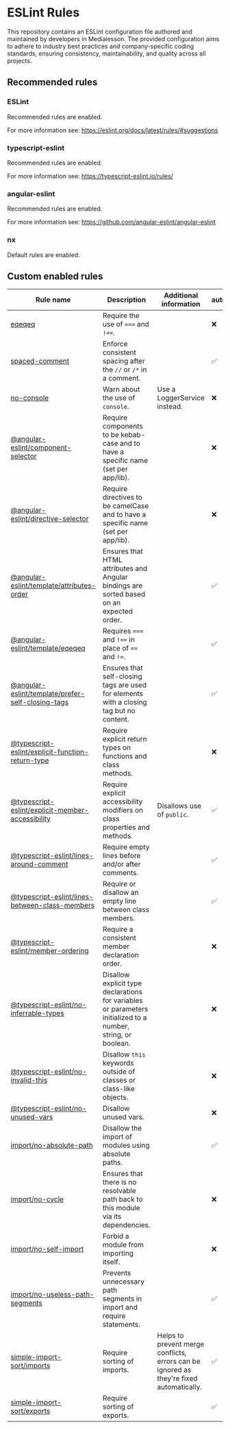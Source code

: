 # ESLint Rules

This repository contains an ESLint configuration file authored and maintained by developers in Medialesson. The provided
configuration aims to adhere to industry best practices and company-specific coding standards, ensuring consistency,
maintainability, and quality across all projects.

## Recommended rules

### ESLint

Recommended rules are enabled.

For more information see: https://eslint.org/docs/latest/rules/#suggestions

### typescript-eslint

Recommended rules are enabled.

For more information see: https://typescript-eslint.io/rules/

### angular-eslint

Recommended rules are enabled.

For more information see: https://github.com/angular-eslint/angular-eslint

### nx

Default rules are enabled.

## Custom enabled rules

| Rule name                                                                                                                                                                              | Description                                                                                                  | Additional information                                                                  | autofix |
| -------------------------------------------------------------------------------------------------------------------------------------------------------------------------------------- | ------------------------------------------------------------------------------------------------------------ | --------------------------------------------------------------------------------------- | ------- |
| [eqeqeq](https://eslint.org/docs/latest/rules/eqeqeq)                                                                                                                                  | Require the use of `===` and `!==`.                                                                          |                                                                                         | ❌      |
| [spaced-comment](https://eslint.org/docs/latest/rules/spaced-comment)                                                                                                                  | Enforce consistent spacing after the `//` or `/*` in a comment.                                              |                                                                                         | ✅      |
| [no-console](https://eslint.org/docs/latest/rules/no-console)                                                                                                                          | Warn about the use of `console`.                                                                             | Use a LoggerService instead.                                                            | ❌      |
| [@angular-eslint/component-selector](https://github.com/angular-eslint/angular-eslint/blob/main/packages/eslint-plugin/docs/rules/component-selector.md)                               | Require components to be kebab-case and to have a specific name (set per app/lib).                           |                                                                                         | ❌      |
| [@angular-eslint/directive-selector](https://github.com/angular-eslint/angular-eslint/blob/main/packages/eslint-plugin/docs/rules/directive-selector.md)                               | Require directives to be camelCase and to have a specific name (set per app/lib).                            |                                                                                         | ❌      |
| [@angular-eslint/template/attributes-order](https://github.com/angular-eslint/angular-eslint/blob/main/packages/eslint-plugin-template/docs/rules/attributes-order.md)                 | Ensures that HTML attributes and Angular bindings are sorted based on an expected order.                     |                                                                                         | ✅      |
| [@angular-eslint/template/eqeqeq](https://github.com/angular-eslint/angular-eslint/blob/main/packages/eslint-plugin-template/docs/rules/eqeqeq.md)                                     | Requires `===` and `!==` in place of `==` and `!=`.                                                          |                                                                                         | ✅      |
| [@angular-eslint/template/prefer-self-closing-tags](https://github.com/angular-eslint/angular-eslint/blob/main/packages/eslint-plugin-template/docs/rules/prefer-self-closing-tags.md) | Ensures that self-closing tags are used for elements with a closing tag but no content.                      |                                                                                         | ✅      |
| [@typescript-eslint/explicit-function-return-type](https://typescript-eslint.io/rules/explicit-function-return-type/)                                                                  | Require explicit return types on functions and class methods.                                                |                                                                                         | ❌      |
| [@typescript-eslint/explicit-member-accessibility](https://typescript-eslint.io/rules/explicit-member-accessibility)                                                                   | Require explicit accessibility modifiers on class properties and methods.                                    | Disallows use of `public`.                                                              | ✅      |
| [@typescript-eslint/lines-around-comment](https://eslint.org/docs/latest/rules/lines-around-comment)                                                                                   | Require empty lines before and/or after comments.                                                            |                                                                                         | ✅      |
| [@typescript-eslint/lines-between-class-members](https://typescript-eslint.io/rules/lines-between-class-members)                                                                       | Require or disallow an empty line between class members.                                                     |                                                                                         | ✅      |
| [@typescript-eslint/member-ordering](https://typescript-eslint.io/rules/member-ordering)                                                                                               | Require a consistent member declaration order.                                                               |                                                                                         | ❌      |
| [@typescript-eslint/no-inferrable-types](https://typescript-eslint.io/rules/no-inferrable-types)                                                                                       | Disallow explicit type declarations for variables or parameters initialized to a number, string, or boolean. |                                                                                         | ❌      |
| [@typescript-eslint/no-invalid-this](https://typescript-eslint.io/rules/no-invalid-this)                                                                                               | Disallow `this` keywords outside of classes or class-like objects.                                           |                                                                                         | ❌      |
| [@typescript-eslint/no-unused-vars](https://typescript-eslint.io/rules/no-unused-vars)                                                                                                 | Disallow unused vars.                                                                                        |                                                                                         | ❌      |
| [import/no-absolute-path](https://github.com/import-js/eslint-plugin-import/blob/main/docs/rules/no-absolute-path.md)                                                                  | Disallow the import of modules using absolute paths.                                                         |                                                                                         | ✅      |
| [import/no-cycle](https://github.com/import-js/eslint-plugin-import/blob/main/docs/rules/no-cycle.md)                                                                                  | Ensures that there is no resolvable path back to this module via its dependencies.                           |                                                                                         | ❌      |
| [import/no-self-import](https://github.com/import-js/eslint-plugin-import/blob/main/docs/rules/no-self-import.md)                                                                      | Forbid a module from importing itself.                                                                       |                                                                                         | ❌      |
| [import/no-useless-path-segments](https://github.com/import-js/eslint-plugin-import/blob/main/docs/rules/no-useless-path-segments.md)                                                  | Prevents unnecessary path segments in import and require statements.                                         |                                                                                         | ✅      |
| [simple-import-sort/imports](https://github.com/lydell/eslint-plugin-simple-import-sort)                                                                                               | Require sorting of imports.                                                                                  | Helps to prevent merge conflicts, errors can be ignored as they're fixed automatically. | ✅      |
| [simple-import-sort/exports](https://github.com/lydell/eslint-plugin-simple-import-sort)                                                                                               | Require sorting of exports.                                                                                  |                                                                                         | ✅      |
